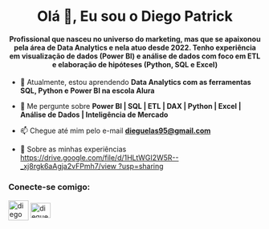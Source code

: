 <h1 align="center">Olá 👋, Eu sou o Diego Patrick</h1>
<h4 align="center">Profissional que nasceu no universo do marketing, mas que se apaixonou pela área de Data Analytics e nela atuo desde 2022. Tenho experiência em visualização de dados (Power BI) e análise de dados com foco em ETL e elaboração de hipóteses (Python, SQL e Excel)</h4>

- 🌱 Atualmente, estou aprendendo **Data Analytics com as ferramentas SQL, Python e Power BI na escola Alura**

- 💬 Me pergunte sobre **Power BI | SQL | ETL | DAX | Python | Excel | Análise de Dados | Inteligência de Mercado**

- 📫 Chegue até mim pelo e-mail **dieguelas95@gmail.com**

- 📄 Sobre as minhas experiências [https://drive.google.com/file/d/1HLtWGI2W5R--_xj8rgk6aAgja2vFPmh7/view ?usp=sharing](https://drive.google.com/file/d/1HLtWGI2W5R--_xj8rgk6aAgja2vFPmh7/view?usp=sharing)

<h3 align="left">Conecte-se comigo:</h3>
<p align ="esquerda">
<a href="https://linkedin.com/in/diego-patrick-vieira-oliveira-a9b03b158" target="blank"><img align="center" src="https://raw.githubusercontent.com/rahuldkjain/github-profile-readme-generator/master/src/images/icons/Social/linked-in-alt.svg" alt="diego patrick vieira oliveira" altura ="30" width="40" /></a>
<a href="https://instagram.com/dieguelas" target="blank"><img align="center" src="https://upload.wikimedia.org/wikipedia/commons/5/58/Instagram-Icon.png" alt="dieguelas" height="30" width="40" /></a >
</p>
